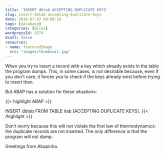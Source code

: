 ```yaml
---
title: 'INSERT dbtab ACCEPTING DUPLICATE KEYS'
slug: insert-dbtab-accepting-duplicate-keys
date: 2016-07-07 09:00:10
tags: [database]
categories: [dicas]
wordpressId: 3574
draft: false
resources:
- name: featuredImage
  src: "images/thumbnail.jpg"
---
```

When you try to insert a record with a key which already exists in the table the program dumps. This, in some cases, is not desirable because, even if you don't care, it forces you to check if the keys already exist before trying to insert then.

But ABAP has a solution for these situations:


{{< highlight ABAP >}}

INSERT dbtab FROM TABLE itab [ACCEPTING DUPLICATE KEYS].
{{< /highlight >}}

Don't worry because this will not violate the first law of thermodynamics: the duplicate records are not inserted. The only difference is that the program will not dump.

Greetings from Abapinho.
